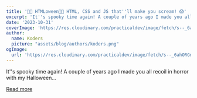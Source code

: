 ```yaml
---
title: '🎃🦇 HTMLoween🦇🎃 HTML, CSS and JS that''ll make you scream! 😱'
excerpt: 'It''s spooky time again! A couple of years ago I made you all recoil in horror with my Halloween...'
date: '2023-10-31'
coverImage: 'https://res.cloudinary.com/practicaldev/image/fetch/s--_6ahORGn--/c_imagga_scale,f_auto,fl_progressive,h_420,q_auto,w_1000/https://dev-to-uploads.s3.amazonaws.com/uploads/articles/eez5jn3vc3v3qgc8g3w4.jpg'
author:
  name: Koders
  picture: "assets/blog/authors/koders.png"
ogImage:
  url: 'https://res.cloudinary.com/practicaldev/image/fetch/s--_6ahORGn--/c_imagga_scale,f_auto,fl_progressive,h_420,q_auto,w_1000/https://dev-to-uploads.s3.amazonaws.com/uploads/articles/eez5jn3vc3v3qgc8g3w4.jpg'
---
```


It''s spooky time again! A couple of years ago I made you all recoil in horror with my Halloween...

[Read more](https://dev.to/grahamthedev/htmloween-html-css-and-js-thatll-make-you-scream-2mad)
